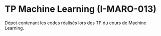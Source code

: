 # TP Machine Learning (I-MARO-013)

Dépot contenant les codes réalisés lors des TP du cours de Machine Learning.
